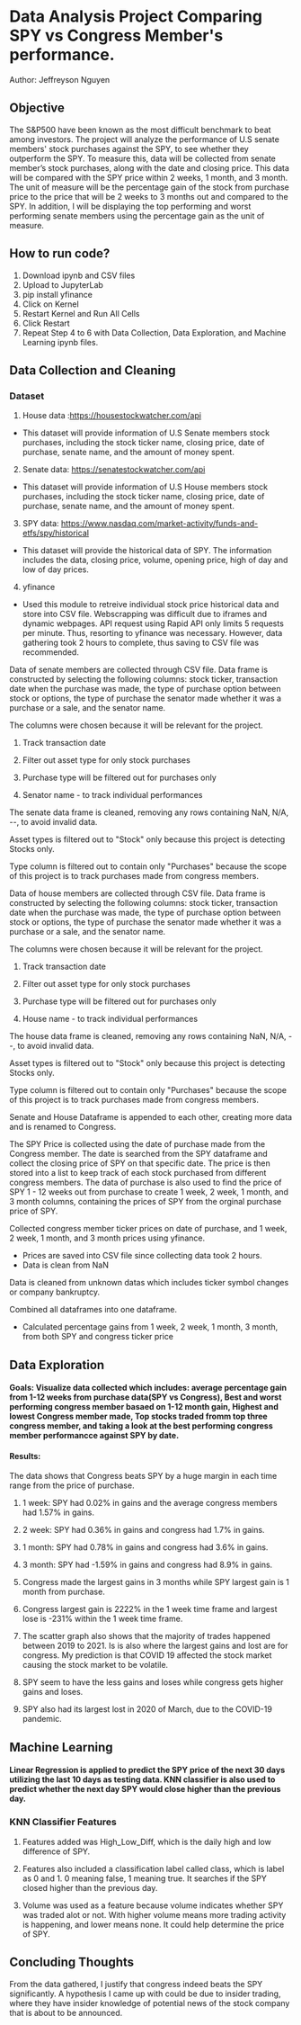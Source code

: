 # Data Analysis Project Comparing SPY vs Congress Member's performance.
Author: Jeffreyson Nguyen

## Objective
The S&P500 have been known as the most difficult benchmark to beat among investors. The project will analyze the performance of U.S senate members' stock purchases against the SPY, to see whether they outperform the SPY. To measure this, data will be collected from senate member’s stock purchases, along with the date and closing price. This data will be compared with the SPY price within 2 weeks, 1 month, and 3 month. The unit of measure will be the percentage gain of the stock from purchase price to the price that will be 2 weeks to 3 months out and compared to the SPY. In addition, I will be displaying the top performing and worst performing senate members using the percentage gain as the unit of measure. 

## How to run code?
1. Download ipynb and CSV files
2. Upload to JupyterLab
3. pip install yfinance
4. Click on Kernel
5. Restart Kernel and Run All Cells
6. Click Restart
7. Repeat Step 4 to 6 with Data Collection, Data Exploration, and Machine Learning ipynb files.

## Data Collection and Cleaning
### Dataset
1. House data :https://housestockwatcher.com/api
* This dataset will provide information of U.S Senate members stock purchases, including the stock ticker name, closing price, date of purchase, senate name, and the amount of money spent.
2. Senate data: https://senatestockwatcher.com/api
* This dataset will provide information of U.S House members stock purchases, including the stock ticker name, closing price, date of purchase, senate name, and the amount of money spent.
3. SPY data: https://www.nasdaq.com/market-activity/funds-and-etfs/spy/historical
* This dataset will provide the historical data of SPY. The information includes the data, closing price, volume, opening price, high of day and low of day prices.
4. yfinance
* Used this module to retreive individual stock price historical data and store into CSV file. Webscrapping was difficult due to iframes and dynamic webpages. API request using Rapid API only limits 5 requests per minute. Thus, resorting to yfinance was necessary. However, data gathering took 2 hours to complete, thus saving to CSV file was recommended.

Data of senate members are collected through CSV file. Data frame is constructed by selecting the following columns: stock ticker, transaction date when the purchase was made, the type of purchase option between stock or options, the type of purchase the senator made whether it was a purchase or a sale, and the senator name.

The columns were chosen because it will be relevant for the project.

1. Track transaction date

2. Filter out asset type for only stock purchases

3. Purchase type will be filtered out for purchases only

4. Senator name - to track individual performances

The senate data frame is cleaned, removing any rows containing NaN, N/A, --, to avoid invalid data.

Asset types is filtered out to "Stock" only because this project is detecting Stocks only.

Type column is filtered out to contain only "Purchases" because the scope of this project is to track purchases made from congress members.

Data of house members are collected through CSV file. Data frame is constructed by selecting the following columns: stock ticker, transaction date when the purchase was made, the type of purchase option between stock or options, the type of purchase the senator made whether it was a purchase or a sale, and the senator name.

The columns were chosen because it will be relevant for the project.

1. Track transaction date

2. Filter out asset type for only stock purchases

3. Purchase type will be filtered out for purchases only

4. House name - to track individual performances

The house data frame is cleaned, removing any rows containing NaN, N/A, --, to avoid invalid data.

Asset types is filtered out to "Stock" only because this project is detecting Stocks only.

Type column is filtered out to contain only "Purchases" because the scope of this project is to track purchases made from congress members.

Senate and House Dataframe is appended to each other, creating more data and is renamed to Congress.

The SPY Price is collected using the date of purchase made from the Congress member. The date is searched from the SPY dataframe and collect the closing price of SPY on that specific date. The price is then stored into a list to keep track of each stock purchased from different congress members. The data of purchase is also used to find the price of SPY 1 - 12 weeks out from purchase to create 1 week, 2 week, 1 month, and 3 month columns, containing the prices of SPY from the orginal purchase price of SPY.

Collected congress member ticker prices on date of purchase, and 1 week, 2 week, 1 month, and 3 month prices using yfinance.
- Prices are saved into CSV file since collecting data took 2 hours.
- Data is clean from NaN

Data is cleaned from unknown datas which includes ticker symbol changes or company bankruptcy.

Combined all dataframes into one dataframe.

- Calculated percentage gains from 1 week, 2 week, 1 month, 3 month, from both SPY and congress ticker price

## Data Exploration
#### Goals: Visualize data collected which includes: average percentage gain from 1-12 weeks from purchase data(SPY vs Congress), Best and worst performing congress member basaed on 1-12 month gain, Highest and lowest Congress member made, Top stocks traded fromm top three congress member, and taking a look at the best performing congress member performancce against SPY by date.
#### Results:
The data shows that Congress beats SPY by a huge margin in each time range from the price of purchase.
1. 1 week: SPY had 0.02% in gains and the average congress members had 1.57% in gains.

2. 2 week: SPY had 0.36% in gains and congress had 1.7% in gains.

3. 1 month: SPY had 0.78% in gains and congress had 3.6% in gains.

4. 3 month: SPY had -1.59% in gains and congress had 8.9% in gains.

5. Congress made the largest gains in 3 months while SPY largest gain is 1 month from purchase. 

6. Congress largest gain is 2222% in the 1 week time frame and largest lose is -231% within the 1 week time frame.

7. The scatter graph also shows that the majority of trades happened between 2019 to 2021. Is is also where the largest gains and lost are for congress. My prediction is that COVID 19 affected the stock market causing the stock market to be volatile.

8. SPY seem to have the less gains and loses while congress gets higher gains and loses.

9. SPY also had its largest lost in 2020 of March, due to the COVID-19 pandemic.

## Machine Learning
#### Linear Regression is applied to predict the SPY price of the next 30 days utilizing the last 10 days as testing data. KNN classifier is also used to predict whether the next day SPY would close higher than the previous day.
### KNN Classifier Features
1. Features added was High_Low_Diff, which is the daily high and low difference of SPY.

2. Features also included a classification label called class, which is label as 0 and 1. 0 meaning false, 1 meaning true. It searches if the SPY closed higher than the previous day.

3. Volume was used as a feature because volume indicates whether SPY was traded alot or not. With higher volume means more trading activity is happening, and lower means none. It could help determine the price of SPY.

## Concluding Thoughts
From the data gathered, I justify that congress indeed beats the SPY significantly. A hypothesis I came up with could be due to insider trading, where they have insider knowledge of potential news of the stock company that is about to be announced.








